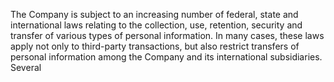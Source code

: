 The Company is subject to an increasing number of federal, state and international laws relating to the collection, use, retention,
security  and  transfer  of  various  types  of  personal  information.  In  many  cases,  these  laws  apply  not  only  to  third-party
transactions,  but  also  restrict  transfers  of  personal  information  among  the  Company  and  its  international  subsidiaries.  Several